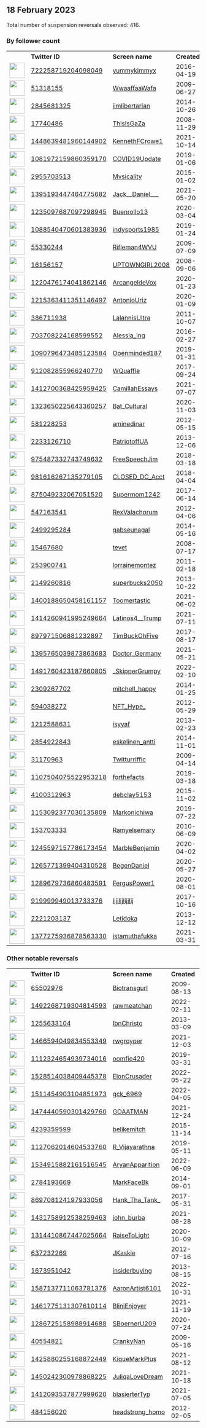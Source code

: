 
## 18 February 2023
Total number of suspension reversals observed: 416.

### By follower count
<table><tr><th></th><th align="left">Twitter ID</th><th align="left">Screen name</th>
<th align="left">Created</th><th align="left">Status</th><th align="left">Suspended</th><th align="left">Followers</th>
<tr><td><a href="https://pbs.twimg.com/profile_images/1511937337948733444/gpIXYTRl_normal.jpg"><img src="https://pbs.twimg.com/profile_images/1511937337948733444/gpIXYTRl_normal.jpg" width="40px" height="40px" align="center"/></a></td><td><a href="https://twitter.com/intent/user?user_id=722258719204098049">722258719204098049</a></td><td><a href="https://twitter.com/yummykimmyx">yummykimmyx</a></td><td>2016-04-19</td><td align="center"></td><td>2023-01-27</td><td>1617348</td></tr>
<tr><td><a href="https://pbs.twimg.com/profile_images/1647116576460513281/xQY6oizs_normal.jpg"><img src="https://pbs.twimg.com/profile_images/1647116576460513281/xQY6oizs_normal.jpg" width="40px" height="40px" align="center"/></a></td><td><a href="https://twitter.com/intent/user?user_id=51318155">51318155</a></td><td><a href="https://twitter.com/WwaaffaaWafa">WwaaffaaWafa</a></td><td>2009-06-27</td><td align="center"></td><td>2022-09-10</td><td>88520</td></tr>
<tr><td><a href="https://pbs.twimg.com/profile_images/1676773467239370760/77Ctp5xx_normal.jpg"><img src="https://pbs.twimg.com/profile_images/1676773467239370760/77Ctp5xx_normal.jpg" width="40px" height="40px" align="center"/></a></td><td><a href="https://twitter.com/intent/user?user_id=2845681325">2845681325</a></td><td><a href="https://twitter.com/jimlibertarian">jimlibertarian</a></td><td>2014-10-26</td><td align="center"></td><td></td><td>85321</td></tr>
<tr><td><a href="https://pbs.twimg.com/profile_images/780772982306267136/MDy54hwv_normal.jpg"><img src="https://pbs.twimg.com/profile_images/780772982306267136/MDy54hwv_normal.jpg" width="40px" height="40px" align="center"/></a></td><td><a href="https://twitter.com/intent/user?user_id=17740486">17740486</a></td><td><a href="https://twitter.com/ThisIsGaZa">ThisIsGaZa</a></td><td>2008-11-29</td><td align="center"></td><td></td><td>78480</td></tr>
<tr><td><a href="https://pbs.twimg.com/profile_images/1448641018560237572/DJZccGmd_normal.jpg"><img src="https://pbs.twimg.com/profile_images/1448641018560237572/DJZccGmd_normal.jpg" width="40px" height="40px" align="center"/></a></td><td><a href="https://twitter.com/intent/user?user_id=1448639481960144902">1448639481960144902</a></td><td><a href="https://twitter.com/KennethFCrowe1">KennethFCrowe1</a></td><td>2021-10-14</td><td align="center"></td><td>2023-02-14</td><td>66738</td></tr>
<tr><td><a href="https://pbs.twimg.com/profile_images/1228679128515272705/k6z4OUS9_normal.jpg"><img src="https://pbs.twimg.com/profile_images/1228679128515272705/k6z4OUS9_normal.jpg" width="40px" height="40px" align="center"/></a></td><td><a href="https://twitter.com/intent/user?user_id=1081972159860359170">1081972159860359170</a></td><td><a href="https://twitter.com/COVID19Update">COVID19Update</a></td><td>2019-01-06</td><td align="center"></td><td></td><td>64379</td></tr>
<tr><td><a href="https://pbs.twimg.com/profile_images/1644894957759787009/uRPi2jEv_normal.jpg"><img src="https://pbs.twimg.com/profile_images/1644894957759787009/uRPi2jEv_normal.jpg" width="40px" height="40px" align="center"/></a></td><td><a href="https://twitter.com/intent/user?user_id=2955703513">2955703513</a></td><td><a href="https://twitter.com/Mvsicality">Mvsicality</a></td><td>2015-01-02</td><td align="center"></td><td></td><td>57856</td></tr>
<tr><td><a href="https://pbs.twimg.com/profile_images/1409476105774456833/z-n6mRjd_normal.jpg"><img src="https://pbs.twimg.com/profile_images/1409476105774456833/z-n6mRjd_normal.jpg" width="40px" height="40px" align="center"/></a></td><td><a href="https://twitter.com/intent/user?user_id=1395193447464775682">1395193447464775682</a></td><td><a href="https://twitter.com/Jack__Daniel___">Jack__Daniel___</a></td><td>2021-05-20</td><td align="center"></td><td>2022-12-11</td><td>53166</td></tr>
<tr><td><a href="https://pbs.twimg.com/profile_images/1636009088587911170/yMHi2O-N_normal.jpg"><img src="https://pbs.twimg.com/profile_images/1636009088587911170/yMHi2O-N_normal.jpg" width="40px" height="40px" align="center"/></a></td><td><a href="https://twitter.com/intent/user?user_id=1235097687097298945">1235097687097298945</a></td><td><a href="https://twitter.com/Buenrollo13">Buenrollo13</a></td><td>2020-03-04</td><td align="center"></td><td>2022-07-29</td><td>23728</td></tr>
<tr><td><a href="https://pbs.twimg.com/profile_images/1481886049278169089/fQTVOSPZ_normal.jpg"><img src="https://pbs.twimg.com/profile_images/1481886049278169089/fQTVOSPZ_normal.jpg" width="40px" height="40px" align="center"/></a></td><td><a href="https://twitter.com/intent/user?user_id=1088540470601383936">1088540470601383936</a></td><td><a href="https://twitter.com/indysports1985">indysports1985</a></td><td>2019-01-24</td><td align="center"></td><td>2022-10-02</td><td>18690</td></tr>
<tr><td><a href="https://pbs.twimg.com/profile_images/378800000013022986/5689c36ac6a9fcb488f856b0b06161b6_normal.jpeg"><img src="https://pbs.twimg.com/profile_images/378800000013022986/5689c36ac6a9fcb488f856b0b06161b6_normal.jpeg" width="40px" height="40px" align="center"/></a></td><td><a href="https://twitter.com/intent/user?user_id=55330244">55330244</a></td><td><a href="https://twitter.com/Rifleman4WVU">Rifleman4WVU</a></td><td>2009-07-09</td><td align="center"></td><td>2022-03-16</td><td>18357</td></tr>
<tr><td><a href="https://pbs.twimg.com/profile_images/59558358/DSC07466_normal.JPG"><img src="https://pbs.twimg.com/profile_images/59558358/DSC07466_normal.JPG" width="40px" height="40px" align="center"/></a></td><td><a href="https://twitter.com/intent/user?user_id=16156157">16156157</a></td><td><a href="https://twitter.com/UPTOWNGIRL2008">UPTOWNGIRL2008</a></td><td>2008-09-06</td><td align="center"></td><td>2022-07-13</td><td>14295</td></tr>
<tr><td><a href="https://pbs.twimg.com/profile_images/1631747612184379431/ukq6v5-j_normal.jpg"><img src="https://pbs.twimg.com/profile_images/1631747612184379431/ukq6v5-j_normal.jpg" width="40px" height="40px" align="center"/></a></td><td><a href="https://twitter.com/intent/user?user_id=1220476174041862146">1220476174041862146</a></td><td><a href="https://twitter.com/ArcangeldeVox">ArcangeldeVox</a></td><td>2020-01-23</td><td align="center"></td><td>2022-08-06</td><td>14003</td></tr>
<tr><td><a href="https://pbs.twimg.com/profile_images/1627657464848982016/-COXalGc_normal.jpg"><img src="https://pbs.twimg.com/profile_images/1627657464848982016/-COXalGc_normal.jpg" width="40px" height="40px" align="center"/></a></td><td><a href="https://twitter.com/intent/user?user_id=1215363411351146497">1215363411351146497</a></td><td><a href="https://twitter.com/AntonioUriz">AntonioUriz</a></td><td>2020-01-09</td><td align="center"></td><td>2022-08-02</td><td>12453</td></tr>
<tr><td><a href="https://pbs.twimg.com/profile_images/1672015132619145218/v7wwgsaS_normal.jpg"><img src="https://pbs.twimg.com/profile_images/1672015132619145218/v7wwgsaS_normal.jpg" width="40px" height="40px" align="center"/></a></td><td><a href="https://twitter.com/intent/user?user_id=386711938">386711938</a></td><td><a href="https://twitter.com/LalannisUltra">LalannisUltra</a></td><td>2011-10-07</td><td align="center"></td><td>2022-05-05</td><td>12439</td></tr>
<tr><td><a href="https://pbs.twimg.com/profile_images/1504474320927567883/2D8baEEG_normal.jpg"><img src="https://pbs.twimg.com/profile_images/1504474320927567883/2D8baEEG_normal.jpg" width="40px" height="40px" align="center"/></a></td><td><a href="https://twitter.com/intent/user?user_id=703708224168599552">703708224168599552</a></td><td><a href="https://twitter.com/Alessia_ing">Alessia_ing</a></td><td>2016-02-27</td><td align="center"></td><td>2022-07-26</td><td>12118</td></tr>
<tr><td><a href="https://pbs.twimg.com/profile_images/1668089847079383041/W-i9cicG_normal.jpg"><img src="https://pbs.twimg.com/profile_images/1668089847079383041/W-i9cicG_normal.jpg" width="40px" height="40px" align="center"/></a></td><td><a href="https://twitter.com/intent/user?user_id=1090796473485123584">1090796473485123584</a></td><td><a href="https://twitter.com/Openminded187">Openminded187</a></td><td>2019-01-31</td><td align="center"></td><td>2023-01-20</td><td>12027</td></tr>
<tr><td><a href="https://pbs.twimg.com/profile_images/1583897994314727424/_4tXbxDz_normal.jpg"><img src="https://pbs.twimg.com/profile_images/1583897994314727424/_4tXbxDz_normal.jpg" width="40px" height="40px" align="center"/></a></td><td><a href="https://twitter.com/intent/user?user_id=912082855966240770">912082855966240770</a></td><td><a href="https://twitter.com/WQuaffle">WQuaffle</a></td><td>2017-09-24</td><td align="center"></td><td>2023-01-27</td><td>11976</td></tr>
<tr><td><a href="https://pbs.twimg.com/profile_images/1584529807320223744/FLBZo9Ul_normal.jpg"><img src="https://pbs.twimg.com/profile_images/1584529807320223744/FLBZo9Ul_normal.jpg" width="40px" height="40px" align="center"/></a></td><td><a href="https://twitter.com/intent/user?user_id=1412700368425959425">1412700368425959425</a></td><td><a href="https://twitter.com/CamillahEssays">CamillahEssays</a></td><td>2021-07-07</td><td align="center">🚫</td><td>2022-10-25</td><td>11764</td></tr>
<tr><td><a href="https://pbs.twimg.com/profile_images/1454224669347926026/4TjhlMHz_normal.jpg"><img src="https://pbs.twimg.com/profile_images/1454224669347926026/4TjhlMHz_normal.jpg" width="40px" height="40px" align="center"/></a></td><td><a href="https://twitter.com/intent/user?user_id=1323650225643360257">1323650225643360257</a></td><td><a href="https://twitter.com/Bat_Cultural">Bat_Cultural</a></td><td>2020-11-03</td><td align="center"></td><td></td><td>11534</td></tr>
<tr><td><a href="https://pbs.twimg.com/profile_images/1625674333564592128/EeNDT1Dj_normal.jpg"><img src="https://pbs.twimg.com/profile_images/1625674333564592128/EeNDT1Dj_normal.jpg" width="40px" height="40px" align="center"/></a></td><td><a href="https://twitter.com/intent/user?user_id=581228253">581228253</a></td><td><a href="https://twitter.com/aminedinar">aminedinar</a></td><td>2012-05-15</td><td align="center"></td><td>2023-02-12</td><td>11240</td></tr>
<tr><td><a href="https://pbs.twimg.com/profile_images/862374780892315648/q-4m-RdW_normal.jpg"><img src="https://pbs.twimg.com/profile_images/862374780892315648/q-4m-RdW_normal.jpg" width="40px" height="40px" align="center"/></a></td><td><a href="https://twitter.com/intent/user?user_id=2233126710">2233126710</a></td><td><a href="https://twitter.com/PatriotoffUA">PatriotoffUA</a></td><td>2013-12-06</td><td align="center"></td><td>2022-04-04</td><td>10525</td></tr>
<tr><td><a href="https://pbs.twimg.com/profile_images/1063962833128308739/BBrFUpQA_normal.jpg"><img src="https://pbs.twimg.com/profile_images/1063962833128308739/BBrFUpQA_normal.jpg" width="40px" height="40px" align="center"/></a></td><td><a href="https://twitter.com/intent/user?user_id=975487332743749632">975487332743749632</a></td><td><a href="https://twitter.com/FreeSpeechJim">FreeSpeechJim</a></td><td>2018-03-18</td><td align="center"></td><td></td><td>10248</td></tr>
<tr><td><a href="https://pbs.twimg.com/profile_images/1629252112134856704/0l-bBcE3_normal.jpg"><img src="https://pbs.twimg.com/profile_images/1629252112134856704/0l-bBcE3_normal.jpg" width="40px" height="40px" align="center"/></a></td><td><a href="https://twitter.com/intent/user?user_id=981616267135279105">981616267135279105</a></td><td><a href="https://twitter.com/CLOSED_DC_Acct">CLOSED_DC_Acct</a></td><td>2018-04-04</td><td align="center">👋</td><td></td><td>9228</td></tr>
<tr><td><a href="https://pbs.twimg.com/profile_images/1296822178365739010/YehFAwAK_normal.jpg"><img src="https://pbs.twimg.com/profile_images/1296822178365739010/YehFAwAK_normal.jpg" width="40px" height="40px" align="center"/></a></td><td><a href="https://twitter.com/intent/user?user_id=875049232067051520">875049232067051520</a></td><td><a href="https://twitter.com/Supermom1242">Supermom1242</a></td><td>2017-06-14</td><td align="center"></td><td></td><td>8986</td></tr>
<tr><td><a href="https://pbs.twimg.com/profile_images/835012225765036033/S78MSyrn_normal.jpg"><img src="https://pbs.twimg.com/profile_images/835012225765036033/S78MSyrn_normal.jpg" width="40px" height="40px" align="center"/></a></td><td><a href="https://twitter.com/intent/user?user_id=547163541">547163541</a></td><td><a href="https://twitter.com/RexValachorum">RexValachorum</a></td><td>2012-04-06</td><td align="center">🚫</td><td></td><td>7974</td></tr>
<tr><td><a href="https://pbs.twimg.com/profile_images/1679290600837791744/t5l81yg__normal.jpg"><img src="https://pbs.twimg.com/profile_images/1679290600837791744/t5l81yg__normal.jpg" width="40px" height="40px" align="center"/></a></td><td><a href="https://twitter.com/intent/user?user_id=2499295284">2499295284</a></td><td><a href="https://twitter.com/gabseunagal">gabseunagal</a></td><td>2014-05-16</td><td align="center"></td><td></td><td>7847</td></tr>
<tr><td><a href="https://pbs.twimg.com/profile_images/1478924938388017153/NXg2sCOM_normal.jpg"><img src="https://pbs.twimg.com/profile_images/1478924938388017153/NXg2sCOM_normal.jpg" width="40px" height="40px" align="center"/></a></td><td><a href="https://twitter.com/intent/user?user_id=15467680">15467680</a></td><td><a href="https://twitter.com/tevet">tevet</a></td><td>2008-07-17</td><td align="center"></td><td>2022-07-19</td><td>7235</td></tr>
<tr><td><a href="https://pbs.twimg.com/profile_images/1542193366091194373/8HUoudnC_normal.jpg"><img src="https://pbs.twimg.com/profile_images/1542193366091194373/8HUoudnC_normal.jpg" width="40px" height="40px" align="center"/></a></td><td><a href="https://twitter.com/intent/user?user_id=253900741">253900741</a></td><td><a href="https://twitter.com/lorrainemontez">lorrainemontez</a></td><td>2011-02-18</td><td align="center">👋</td><td>2022-08-04</td><td>7197</td></tr>
<tr><td><a href="https://pbs.twimg.com/profile_images/657330735611781120/CX9va93Y_normal.jpg"><img src="https://pbs.twimg.com/profile_images/657330735611781120/CX9va93Y_normal.jpg" width="40px" height="40px" align="center"/></a></td><td><a href="https://twitter.com/intent/user?user_id=2149260816">2149260816</a></td><td><a href="https://twitter.com/superbucks2050">superbucks2050</a></td><td>2013-10-22</td><td align="center"></td><td></td><td>7155</td></tr>
<tr><td><a href="https://pbs.twimg.com/profile_images/1666885936880181248/EcrfZvjj_normal.jpg"><img src="https://pbs.twimg.com/profile_images/1666885936880181248/EcrfZvjj_normal.jpg" width="40px" height="40px" align="center"/></a></td><td><a href="https://twitter.com/intent/user?user_id=1400188650458161157">1400188650458161157</a></td><td><a href="https://twitter.com/Toomertastic">Toomertastic</a></td><td>2021-06-02</td><td align="center"></td><td>2022-03-22</td><td>6978</td></tr>
<tr><td><a href="https://pbs.twimg.com/profile_images/1556969531184222210/vUT9KuQX_normal.jpg"><img src="https://pbs.twimg.com/profile_images/1556969531184222210/vUT9KuQX_normal.jpg" width="40px" height="40px" align="center"/></a></td><td><a href="https://twitter.com/intent/user?user_id=1414260941995249664">1414260941995249664</a></td><td><a href="https://twitter.com/Latinos4__Trump">Latinos4__Trump</a></td><td>2021-07-11</td><td align="center"></td><td>2022-09-22</td><td>6969</td></tr>
<tr><td><a href="https://pbs.twimg.com/profile_images/1104829380096778240/ZAoFuGsn_normal.png"><img src="https://pbs.twimg.com/profile_images/1104829380096778240/ZAoFuGsn_normal.png" width="40px" height="40px" align="center"/></a></td><td><a href="https://twitter.com/intent/user?user_id=897971506881232897">897971506881232897</a></td><td><a href="https://twitter.com/TimBuckOhFive">TimBuckOhFive</a></td><td>2017-08-17</td><td align="center"></td><td></td><td>6795</td></tr>
<tr><td><a href="https://pbs.twimg.com/profile_images/1444043832035790848/CpRBOFMb_normal.jpg"><img src="https://pbs.twimg.com/profile_images/1444043832035790848/CpRBOFMb_normal.jpg" width="40px" height="40px" align="center"/></a></td><td><a href="https://twitter.com/intent/user?user_id=1395765039873863683">1395765039873863683</a></td><td><a href="https://twitter.com/Doctor_Germany">Doctor_Germany</a></td><td>2021-05-21</td><td align="center">🚫</td><td></td><td>6528</td></tr>
<tr><td><a href="https://pbs.twimg.com/profile_images/1659822468989702145/CJ14_Pef_normal.jpg"><img src="https://pbs.twimg.com/profile_images/1659822468989702145/CJ14_Pef_normal.jpg" width="40px" height="40px" align="center"/></a></td><td><a href="https://twitter.com/intent/user?user_id=1491760423187660805">1491760423187660805</a></td><td><a href="https://twitter.com/_SkipperGrumpy">_SkipperGrumpy</a></td><td>2022-02-10</td><td align="center">🚫</td><td>2022-05-03</td><td>6197</td></tr>
<tr><td><a href="https://pbs.twimg.com/profile_images/1179396927563194369/FXtW34qy_normal.jpg"><img src="https://pbs.twimg.com/profile_images/1179396927563194369/FXtW34qy_normal.jpg" width="40px" height="40px" align="center"/></a></td><td><a href="https://twitter.com/intent/user?user_id=2309267702">2309267702</a></td><td><a href="https://twitter.com/mitchell_happy">mitchell_happy</a></td><td>2014-01-25</td><td align="center"></td><td></td><td>6106</td></tr>
<tr><td><a href="https://pbs.twimg.com/profile_images/1669785142473236481/xIY0rbOR_normal.png"><img src="https://pbs.twimg.com/profile_images/1669785142473236481/xIY0rbOR_normal.png" width="40px" height="40px" align="center"/></a></td><td><a href="https://twitter.com/intent/user?user_id=594038272">594038272</a></td><td><a href="https://twitter.com/NFT_Hype_">NFT_Hype_</a></td><td>2012-05-29</td><td align="center"></td><td>2023-02-18</td><td>5825</td></tr>
<tr><td><a href="https://pbs.twimg.com/profile_images/1632821609672192000/FKbjAJQz_normal.jpg"><img src="https://pbs.twimg.com/profile_images/1632821609672192000/FKbjAJQz_normal.jpg" width="40px" height="40px" align="center"/></a></td><td><a href="https://twitter.com/intent/user?user_id=1212588631">1212588631</a></td><td><a href="https://twitter.com/isyyaf">isyyaf</a></td><td>2013-02-23</td><td align="center"></td><td>2022-06-12</td><td>5363</td></tr>
<tr><td><a href="https://pbs.twimg.com/profile_images/1121070648632258561/b-hWYuoE_normal.png"><img src="https://pbs.twimg.com/profile_images/1121070648632258561/b-hWYuoE_normal.png" width="40px" height="40px" align="center"/></a></td><td><a href="https://twitter.com/intent/user?user_id=2854922843">2854922843</a></td><td><a href="https://twitter.com/eskelinen_antti">eskelinen_antti</a></td><td>2014-11-01</td><td align="center">🚫</td><td>2022-10-09</td><td>4856</td></tr>
<tr><td><a href="https://pbs.twimg.com/profile_images/1663634612554289170/JdIgYYwG_normal.jpg"><img src="https://pbs.twimg.com/profile_images/1663634612554289170/JdIgYYwG_normal.jpg" width="40px" height="40px" align="center"/></a></td><td><a href="https://twitter.com/intent/user?user_id=31170963">31170963</a></td><td><a href="https://twitter.com/Twitturriffic">Twitturriffic</a></td><td>2009-04-14</td><td align="center"></td><td></td><td>4425</td></tr>
<tr><td><a href="https://pbs.twimg.com/profile_images/1631437006982238209/E5vvemWf_normal.jpg"><img src="https://pbs.twimg.com/profile_images/1631437006982238209/E5vvemWf_normal.jpg" width="40px" height="40px" align="center"/></a></td><td><a href="https://twitter.com/intent/user?user_id=1107504075522953218">1107504075522953218</a></td><td><a href="https://twitter.com/forthefacts">forthefacts</a></td><td>2019-03-18</td><td align="center"></td><td>2023-02-11</td><td>4404</td></tr>
<tr><td><a href="https://pbs.twimg.com/profile_images/1048663201414631424/7DLAtTPY_normal.jpg"><img src="https://pbs.twimg.com/profile_images/1048663201414631424/7DLAtTPY_normal.jpg" width="40px" height="40px" align="center"/></a></td><td><a href="https://twitter.com/intent/user?user_id=4100312963">4100312963</a></td><td><a href="https://twitter.com/debclay5153">debclay5153</a></td><td>2015-11-02</td><td align="center"></td><td></td><td>4334</td></tr>
<tr><td><a href="https://pbs.twimg.com/profile_images/1542194870177128454/qMYeKz6u_normal.jpg"><img src="https://pbs.twimg.com/profile_images/1542194870177128454/qMYeKz6u_normal.jpg" width="40px" height="40px" align="center"/></a></td><td><a href="https://twitter.com/intent/user?user_id=1153092377030135809">1153092377030135809</a></td><td><a href="https://twitter.com/Markonichiwa">Markonichiwa</a></td><td>2019-07-22</td><td align="center"></td><td>2022-07-20</td><td>4332</td></tr>
<tr><td><a href="https://pbs.twimg.com/profile_images/1628561261968367617/wjPhR9aW_normal.jpg"><img src="https://pbs.twimg.com/profile_images/1628561261968367617/wjPhR9aW_normal.jpg" width="40px" height="40px" align="center"/></a></td><td><a href="https://twitter.com/intent/user?user_id=153703333">153703333</a></td><td><a href="https://twitter.com/Ramyelsemary">Ramyelsemary</a></td><td>2010-06-09</td><td align="center"></td><td>2022-09-23</td><td>4110</td></tr>
<tr><td><a href="https://pbs.twimg.com/profile_images/1667273955659378689/QdmRmaN0_normal.jpg"><img src="https://pbs.twimg.com/profile_images/1667273955659378689/QdmRmaN0_normal.jpg" width="40px" height="40px" align="center"/></a></td><td><a href="https://twitter.com/intent/user?user_id=1245597157786173454">1245597157786173454</a></td><td><a href="https://twitter.com/MarbleBenjamin">MarbleBenjamin</a></td><td>2020-04-02</td><td align="center">🚫</td><td>2022-06-12</td><td>4013</td></tr>
<tr><td><a href="https://pbs.twimg.com/profile_images/1316184087632248837/4NFHd43w_normal.jpg"><img src="https://pbs.twimg.com/profile_images/1316184087632248837/4NFHd43w_normal.jpg" width="40px" height="40px" align="center"/></a></td><td><a href="https://twitter.com/intent/user?user_id=1265771399404310528">1265771399404310528</a></td><td><a href="https://twitter.com/BegenDaniel">BegenDaniel</a></td><td>2020-05-27</td><td align="center"></td><td>2022-06-10</td><td>3987</td></tr>
<tr><td><a href="https://pbs.twimg.com/profile_images/1635849847453503489/Va_NG2CB_normal.jpg"><img src="https://pbs.twimg.com/profile_images/1635849847453503489/Va_NG2CB_normal.jpg" width="40px" height="40px" align="center"/></a></td><td><a href="https://twitter.com/intent/user?user_id=1289679736860483591">1289679736860483591</a></td><td><a href="https://twitter.com/FergusPower1">FergusPower1</a></td><td>2020-08-01</td><td align="center"></td><td></td><td>3851</td></tr>
<tr><td><a href="https://pbs.twimg.com/profile_images/1482050016088895489/V1REEdfl_normal.jpg"><img src="https://pbs.twimg.com/profile_images/1482050016088895489/V1REEdfl_normal.jpg" width="40px" height="40px" align="center"/></a></td><td><a href="https://twitter.com/intent/user?user_id=919999949013733376">919999949013733376</a></td><td><a href="https://twitter.com/lijilijlijilij">lijilijlijilij</a></td><td>2017-10-16</td><td align="center"></td><td>2022-08-04</td><td>3795</td></tr>
<tr><td><a href="https://pbs.twimg.com/profile_images/1518636976261541888/OL-6mTHW_normal.jpg"><img src="https://pbs.twimg.com/profile_images/1518636976261541888/OL-6mTHW_normal.jpg" width="40px" height="40px" align="center"/></a></td><td><a href="https://twitter.com/intent/user?user_id=2221203137">2221203137</a></td><td><a href="https://twitter.com/Letidoka">Letidoka</a></td><td>2013-12-12</td><td align="center"></td><td>2022-08-14</td><td>3768</td></tr>
<tr><td><a href="https://pbs.twimg.com/profile_images/1664729322341519361/EFqKvlvr_normal.jpg"><img src="https://pbs.twimg.com/profile_images/1664729322341519361/EFqKvlvr_normal.jpg" width="40px" height="40px" align="center"/></a></td><td><a href="https://twitter.com/intent/user?user_id=1377275936878563330">1377275936878563330</a></td><td><a href="https://twitter.com/jstamuthafukka">jstamuthafukka</a></td><td>2021-03-31</td><td align="center"></td><td></td><td>3692</td></tr>
</table>

### Other notable reversals
<table><tr><th></th><th align="left">Twitter ID</th><th align="left">Screen name</th>
<th align="left">Created</th><th align="left">Status</th><th align="left">Suspended</th><th align="left">Followers</th>
<tr><td><a href="https://pbs.twimg.com/profile_images/1460730224274862080/5ZcwooMU_normal.jpg"><img src="https://pbs.twimg.com/profile_images/1460730224274862080/5ZcwooMU_normal.jpg" width="40px" height="40px" align="center"/></a></td><td><a href="https://twitter.com/intent/user?user_id=65502976">65502976</a></td><td><a href="https://twitter.com/Biotransgurl">Biotransgurl</a></td><td>2009-08-13</td><td align="center"></td><td>2022-07-13</td><td>1782</td></tr>
<tr><td><a href="https://pbs.twimg.com/profile_images/1627022462717394945/6F3JC5mp_normal.jpg"><img src="https://pbs.twimg.com/profile_images/1627022462717394945/6F3JC5mp_normal.jpg" width="40px" height="40px" align="center"/></a></td><td><a href="https://twitter.com/intent/user?user_id=1492268719304814593">1492268719304814593</a></td><td><a href="https://twitter.com/rawmeatchan">rawmeatchan</a></td><td>2022-02-11</td><td align="center">🔒</td><td>2022-12-19</td><td>243</td></tr>
<tr><td><a href="https://pbs.twimg.com/profile_images/1670526527564578816/BloB_MHL_normal.jpg"><img src="https://pbs.twimg.com/profile_images/1670526527564578816/BloB_MHL_normal.jpg" width="40px" height="40px" align="center"/></a></td><td><a href="https://twitter.com/intent/user?user_id=1255633104">1255633104</a></td><td><a href="https://twitter.com/IbnChristo">IbnChristo</a></td><td>2013-03-09</td><td align="center"></td><td>2022-09-27</td><td>603</td></tr>
<tr><td><a href="https://pbs.twimg.com/profile_images/1498709433089675265/niD4bTF7_normal.jpg"><img src="https://pbs.twimg.com/profile_images/1498709433089675265/niD4bTF7_normal.jpg" width="40px" height="40px" align="center"/></a></td><td><a href="https://twitter.com/intent/user?user_id=1466594049834553349">1466594049834553349</a></td><td><a href="https://twitter.com/rwgroyper">rwgroyper</a></td><td>2021-12-03</td><td align="center"></td><td>2022-12-17</td><td>26</td></tr>
<tr><td><a href="https://pbs.twimg.com/profile_images/1532437456401879047/Zatqrtz5_normal.jpg"><img src="https://pbs.twimg.com/profile_images/1532437456401879047/Zatqrtz5_normal.jpg" width="40px" height="40px" align="center"/></a></td><td><a href="https://twitter.com/intent/user?user_id=1112324654939734016">1112324654939734016</a></td><td><a href="https://twitter.com/oomfie420">oomfie420</a></td><td>2019-03-31</td><td align="center"></td><td>2022-09-22</td><td>439</td></tr>
<tr><td><a href="https://pbs.twimg.com/profile_images/1532852484032577538/cQfVLK41_normal.jpg"><img src="https://pbs.twimg.com/profile_images/1532852484032577538/cQfVLK41_normal.jpg" width="40px" height="40px" align="center"/></a></td><td><a href="https://twitter.com/intent/user?user_id=1528514038409445378">1528514038409445378</a></td><td><a href="https://twitter.com/ElonCrusader">ElonCrusader</a></td><td>2022-05-22</td><td align="center">👋</td><td>2022-06-13</td><td>104</td></tr>
<tr><td><a href="https://pbs.twimg.com/profile_images/1547393545048399872/I6YSS-A2_normal.jpg"><img src="https://pbs.twimg.com/profile_images/1547393545048399872/I6YSS-A2_normal.jpg" width="40px" height="40px" align="center"/></a></td><td><a href="https://twitter.com/intent/user?user_id=1511454903104851973">1511454903104851973</a></td><td><a href="https://twitter.com/gck_6969">gck_6969</a></td><td>2022-04-05</td><td align="center"></td><td>2023-02-11</td><td>12</td></tr>
<tr><td><a href="https://pbs.twimg.com/profile_images/1549286381905530880/rKcUf4ZE_normal.jpg"><img src="https://pbs.twimg.com/profile_images/1549286381905530880/rKcUf4ZE_normal.jpg" width="40px" height="40px" align="center"/></a></td><td><a href="https://twitter.com/intent/user?user_id=1474440590301429760">1474440590301429760</a></td><td><a href="https://twitter.com/GOAATMAN">GOAATMAN</a></td><td>2021-12-24</td><td align="center">👋</td><td>2022-07-22</td><td>14</td></tr>
<tr><td><a href="https://pbs.twimg.com/profile_images/1439013563205492738/Y1c73yIF_normal.jpg"><img src="https://pbs.twimg.com/profile_images/1439013563205492738/Y1c73yIF_normal.jpg" width="40px" height="40px" align="center"/></a></td><td><a href="https://twitter.com/intent/user?user_id=4239359599">4239359599</a></td><td><a href="https://twitter.com/belikemitch">belikemitch</a></td><td>2015-11-14</td><td align="center"></td><td>2022-10-05</td><td>98</td></tr>
<tr><td><a href="https://pbs.twimg.com/profile_images/1585683134271594497/uO4j6dIz_normal.jpg"><img src="https://pbs.twimg.com/profile_images/1585683134271594497/uO4j6dIz_normal.jpg" width="40px" height="40px" align="center"/></a></td><td><a href="https://twitter.com/intent/user?user_id=1127062014604533760">1127062014604533760</a></td><td><a href="https://twitter.com/R_Vijayarathna">R_Vijayarathna</a></td><td>2019-05-11</td><td align="center">🚫</td><td>2023-02-07</td><td>2239</td></tr>
<tr><td><a href="https://pbs.twimg.com/profile_images/1642901768462909440/THSUaGbB_normal.jpg"><img src="https://pbs.twimg.com/profile_images/1642901768462909440/THSUaGbB_normal.jpg" width="40px" height="40px" align="center"/></a></td><td><a href="https://twitter.com/intent/user?user_id=1534915882161516545">1534915882161516545</a></td><td><a href="https://twitter.com/AryanApparition">AryanApparition</a></td><td>2022-06-09</td><td align="center">🚫</td><td>2022-07-22</td><td>123</td></tr>
<tr><td><a href="https://pbs.twimg.com/profile_images/1650579698957664256/l6bn2MtF_normal.jpg"><img src="https://pbs.twimg.com/profile_images/1650579698957664256/l6bn2MtF_normal.jpg" width="40px" height="40px" align="center"/></a></td><td><a href="https://twitter.com/intent/user?user_id=2784193669">2784193669</a></td><td><a href="https://twitter.com/MarkFaceBk">MarkFaceBk</a></td><td>2014-09-01</td><td align="center"></td><td>2022-09-05</td><td>543</td></tr>
<tr><td><a href="https://pbs.twimg.com/profile_images/1488707316811718656/EARaXLDf_normal.jpg"><img src="https://pbs.twimg.com/profile_images/1488707316811718656/EARaXLDf_normal.jpg" width="40px" height="40px" align="center"/></a></td><td><a href="https://twitter.com/intent/user?user_id=869708124197933056">869708124197933056</a></td><td><a href="https://twitter.com/Hank_Tha_Tank_">Hank_Tha_Tank_</a></td><td>2017-05-31</td><td align="center"></td><td>2022-07-13</td><td>358</td></tr>
<tr><td><a href="https://pbs.twimg.com/profile_images/1626990090265235458/Z0Av6VYa_normal.jpg"><img src="https://pbs.twimg.com/profile_images/1626990090265235458/Z0Av6VYa_normal.jpg" width="40px" height="40px" align="center"/></a></td><td><a href="https://twitter.com/intent/user?user_id=1431758912538259463">1431758912538259463</a></td><td><a href="https://twitter.com/john_burba">john_burba</a></td><td>2021-08-28</td><td align="center"></td><td>2022-07-08</td><td>159</td></tr>
<tr><td><a href="https://pbs.twimg.com/profile_images/1665442664655863808/sIYKb114_normal.jpg"><img src="https://pbs.twimg.com/profile_images/1665442664655863808/sIYKb114_normal.jpg" width="40px" height="40px" align="center"/></a></td><td><a href="https://twitter.com/intent/user?user_id=1314410867447025664">1314410867447025664</a></td><td><a href="https://twitter.com/RaiseToLight">RaiseToLight</a></td><td>2020-10-09</td><td align="center"></td><td>2022-10-29</td><td>2334</td></tr>
<tr><td><a href="https://pbs.twimg.com/profile_images/1644312079157829632/TFTvUYCr_normal.jpg"><img src="https://pbs.twimg.com/profile_images/1644312079157829632/TFTvUYCr_normal.jpg" width="40px" height="40px" align="center"/></a></td><td><a href="https://twitter.com/intent/user?user_id=637232269">637232269</a></td><td><a href="https://twitter.com/JKaskie">JKaskie</a></td><td>2012-07-16</td><td align="center"></td><td>2022-10-13</td><td>683</td></tr>
<tr><td><a href="https://pbs.twimg.com/profile_images/1468084514270318593/23tm8Cwv_normal.png"><img src="https://pbs.twimg.com/profile_images/1468084514270318593/23tm8Cwv_normal.png" width="40px" height="40px" align="center"/></a></td><td><a href="https://twitter.com/intent/user?user_id=1673951042">1673951042</a></td><td><a href="https://twitter.com/insiderbuying">insiderbuying</a></td><td>2013-08-15</td><td align="center"></td><td>2023-01-09</td><td>121</td></tr>
<tr><td><a href="https://pbs.twimg.com/profile_images/1589454219295150082/1kj2_UOY_normal.jpg"><img src="https://pbs.twimg.com/profile_images/1589454219295150082/1kj2_UOY_normal.jpg" width="40px" height="40px" align="center"/></a></td><td><a href="https://twitter.com/intent/user?user_id=1587137711063781376">1587137711063781376</a></td><td><a href="https://twitter.com/AaronArtist6101">AaronArtist6101</a></td><td>2022-10-31</td><td align="center"></td><td>2022-12-23</td><td>303</td></tr>
<tr><td><a href="https://pbs.twimg.com/profile_images/1531763132850483201/2D-81igT_normal.jpg"><img src="https://pbs.twimg.com/profile_images/1531763132850483201/2D-81igT_normal.jpg" width="40px" height="40px" align="center"/></a></td><td><a href="https://twitter.com/intent/user?user_id=1461775131307610114">1461775131307610114</a></td><td><a href="https://twitter.com/BliniEnjoyer">BliniEnjoyer</a></td><td>2021-11-19</td><td align="center"></td><td>2022-06-02</td><td>109</td></tr>
<tr><td><a href="https://pbs.twimg.com/profile_images/1630203870948237313/_nP5LV8T_normal.jpg"><img src="https://pbs.twimg.com/profile_images/1630203870948237313/_nP5LV8T_normal.jpg" width="40px" height="40px" align="center"/></a></td><td><a href="https://twitter.com/intent/user?user_id=1286725158988914688">1286725158988914688</a></td><td><a href="https://twitter.com/SBoernerU209">SBoernerU209</a></td><td>2020-07-24</td><td align="center"></td><td>2022-07-08</td><td>1736</td></tr>
<tr><td><a href="https://pbs.twimg.com/profile_images/1657056372222226432/CS8n_YYz_normal.jpg"><img src="https://pbs.twimg.com/profile_images/1657056372222226432/CS8n_YYz_normal.jpg" width="40px" height="40px" align="center"/></a></td><td><a href="https://twitter.com/intent/user?user_id=40554821">40554821</a></td><td><a href="https://twitter.com/CrankyNan">CrankyNan</a></td><td>2009-05-16</td><td align="center"></td><td>2022-07-11</td><td>1135</td></tr>
<tr><td><a href="https://pbs.twimg.com/profile_images/1678994859565408258/dRl-OCrP_normal.jpg"><img src="https://pbs.twimg.com/profile_images/1678994859565408258/dRl-OCrP_normal.jpg" width="40px" height="40px" align="center"/></a></td><td><a href="https://twitter.com/intent/user?user_id=1425880255168872449">1425880255168872449</a></td><td><a href="https://twitter.com/KiqueMarkPlus">KiqueMarkPlus</a></td><td>2021-08-12</td><td align="center"></td><td>2023-02-14</td><td>2635</td></tr>
<tr><td><a href="https://pbs.twimg.com/profile_images/1457900143274086404/sGFDoYYK_normal.jpg"><img src="https://pbs.twimg.com/profile_images/1457900143274086404/sGFDoYYK_normal.jpg" width="40px" height="40px" align="center"/></a></td><td><a href="https://twitter.com/intent/user?user_id=1450242300978868225">1450242300978868225</a></td><td><a href="https://twitter.com/JuliqaLoveDream">JuliqaLoveDream</a></td><td>2021-10-18</td><td align="center">🚫</td><td>2022-10-03</td><td>1053</td></tr>
<tr><td><a href="https://pbs.twimg.com/profile_images/1648106150309535744/NxK6fy6v_normal.jpg"><img src="https://pbs.twimg.com/profile_images/1648106150309535744/NxK6fy6v_normal.jpg" width="40px" height="40px" align="center"/></a></td><td><a href="https://twitter.com/intent/user?user_id=1412093537877999620">1412093537877999620</a></td><td><a href="https://twitter.com/blasierterTyp">blasierterTyp</a></td><td>2021-07-05</td><td align="center">🔒🚫</td><td>2022-10-29</td><td>1936</td></tr>
<tr><td><a href="https://pbs.twimg.com/profile_images/1652380444241920000/UQmSTMP9_normal.jpg"><img src="https://pbs.twimg.com/profile_images/1652380444241920000/UQmSTMP9_normal.jpg" width="40px" height="40px" align="center"/></a></td><td><a href="https://twitter.com/intent/user?user_id=484156020">484156020</a></td><td><a href="https://twitter.com/headstrong_homo">headstrong_homo</a></td><td>2012-02-05</td><td align="center"></td><td>2022-08-31</td><td>970</td></tr>
</table>
